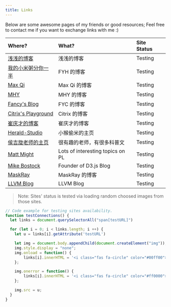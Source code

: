 ```yaml
---
title: Links
---
```


<script defer src="https://use.fontawesome.com/releases/v5.0.13/js/all.js"></script>

Below are some awesome pages of my friends or good resources; Feel free to contact me if you want to exchange links with me :)

| Where?                                                     | What?                                  | Site Status             |
|:---------------------------------------------------------- |:-------------------------------------- |:----------------------- |
| [浅浅的博客](https://seujxh.wordpress.com/)                | 浅浅的博客                             | <span testURL="https://seujxh.wordpress.com/favicon.ico"> Testing </span> |
| [我的小米粥分你一半](https://corvo.myseu.cn/)              | FYH 的博客                             | <span testURL="https://corvo.myseu.cn/favicon.ico"> Testing </span>       |
| [Max Qi](https://cherishher.github.io/)                    | Max Qi 的博客                          | <span testURL="https://cherishher.github.io/img/favicon.ico"> Testing </span> |
| [ MHY ](https://www.96mhy.top/)                            | MHY 的博客                             | <span testURL="https://www.96mhy.top/wordpress/wp-content/uploads/2018/05/cropped-pexels-photo-262669-1-1024x239.jpeg"> Testing </span>|
| [Fancy's Blog](http://fanyc.myseu.cn/)                     | FYC 的博客                             | <span testURL="https://fanyc.myseu.cn/static/img/904784fb81452e695387da1453f9a696.png"> Testing </span> |
| [Citrix's Playground](https://citrixqian.top/)             | Citrix 的博客                          | <span testURL="https://citrixqian.top/favicon-16x16.png"> Testing </span> |
| [崔庆才的博客](https://cuiqingcai.com/)                    | 崔庆才的博客                           | <span testURL="https://cuiqingcai.com/wp-content/themes/Yusi/timthumb.php?src=https://qiniu.cuiqingcai.com/wp-content/uploads/2019/02/xxx-e1550711818507.jpeg&h=123&w=200&q=90&zc=1&ct=1"> Testing </span> |
| [Herald-Studio](https://myseu.cn/)                         | 小猴偷米的主页                         | <span testURL="https://cdn.myseu.cn/splash-640-1136.e2b2faf8.png"> Testing </span> |
| [侯吉旋老师的主页](http://blog.sciencenet.cn/u/jixuanhou/) | 很有趣的老师，有很多科普文             | <span testURL="https://image-attachment.oss-cn-beijing.aliyuncs.com/data/www/html/uc_server/data/avatar/000/08/45/19_avatar_middle.jpg"> Testing </span> |
| [Matt Might](http://matt.might.net/)                       | Lots of interesting topics on PL       | <span testURL="http://matt.might.net/pics/Matt-Might-White-House-2-Jan-2015-small.jpg"> Testing </span> |
| [Mike Bostock](https://bost.ocks.org/mike/)                | Founder of D3.js Blog                  | <span testURL="https://bost.ocks.org/mike/code.png"> Testing </span> |
| [MaskRay](http://maskray.me/blog/)                         | MaskRay 的博客                         | <span testURL="http://maskray.me/icon/github.svg"> Testing </span> |
| [LLVM Blog](http://blog.llvm.org/)                         | LLVM Blog                              | <span testURL="http://llvm.org/img/DragonSmall.png"> Testing </span> |

> Note: Sites' status is tested via loading random choosed images from those sites.

```javascript
// Code example for testing sites availability.
function testConnections() {
  let links = document.querySelectorAll("span[testURL]")

  for (let i = 0; i < links.length; i ++) {
    let u = links[i].getAttribute('testURL')

    let img = document.body.appendChild(document.createElement("img"));
    img.style.display = "none";
    img.onload = function() {
        links[i].innerHTML = '<i class="fas fa-circle" color="#00ff00"></i> Online'
    };

    img.onerror = function() {
        links[i].innerHTML = '<i class="fas fa-circle" color="#ff0000"></i> Offline'
    };

    img.src = u;
  }
}
```

<script>
function testConnections() {
  let links = document.querySelectorAll("span[testURL]")

  for (let i = 0; i < links.length; i ++) {
    let u = links[i].getAttribute('testURL')

    let img = document.body.appendChild(document.createElement("img"));
    img.style.display = "none";
    img.onload = function() {
        links[i].innerHTML = '<i class="fas fa-circle" color="#00ff00"></i> Online'
    };

    img.onerror = function() {
        links[i].innerHTML = '<i class="fas fa-circle" color="#ff0000"></i> Offline'
    };

    img.src = u;
  }
}

testConnections();
</script>
